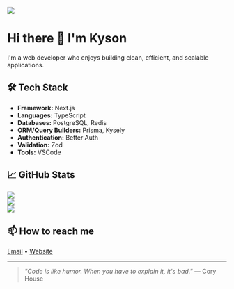 ![](https://i.ibb.co/VYqC6P71/kysonbanner.png)
# Hi there 👋 I'm Kyson

I'm a web developer who enjoys building clean, efficient, and scalable applications.

## 🛠️ Tech Stack
- **Framework:** Next.js
- **Languages:** TypeScript
- **Databases:** PostgreSQL, Redis
- **ORM/Query Builders:** Prisma, Kysely
- **Authentication:** Better Auth
- **Validation:** Zod
- **Tools:** VSCode

## 📈 GitHub Stats
![](https://github-readme-stats.vercel.app/api?username=kysondev&show_icons=true&hide_title=true&hide=stars&theme=dark)<br/>
![](https://nirzak-streak-stats.vercel.app/?user=kysondev&theme=dark&hide_border=false)<br/>
![](https://github-readme-stats.vercel.app/api/top-langs/?username=kysondev&theme=dark&hide_border=false&include_all_commits=true&count_private=true&layout=compact)

## 📫 How to reach me
[Email](mailto:email@kyson.dev) • [Website](https://kyson.dev)

---

> *"Code is like humor. When you have to explain it, it's bad."* — Cory House
